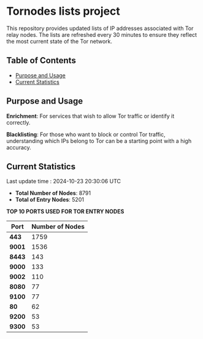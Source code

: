 # Tornodes lists project

This repository provides updated lists of IP addresses associated with Tor relay nodes. The lists are refreshed every 30 minutes to ensure they reflect the most current state of the Tor network.

## Table of Contents

- [Purpose and Usage](#purpose-and-usage)
- [Current Statistics](#current-statistics)


## Purpose and Usage

**Enrichment**: For services that wish to allow Tor traffic or identify it correctly.

**Blacklisting**: For those who want to block or control Tor traffic, understanding which IPs belong to Tor can be a starting point with a high accuracy.

## Current Statistics

Last update time : 2024-10-23 20:30:06 UTC

- **Total Number of Nodes**: 8791
- **Total of Entry Nodes**: 5201

**TOP 10 PORTS USED FOR TOR ENTRY NODES**

| **Port** | **Number of Nodes** |
|------|-----------------|
| **443**   | 1759  |
| **9001**   | 1536  |
| **8443**   | 143  |
| **9000**   | 133  |
| **9002**   | 110  |
| **8080**   | 77  |
| **9100**   | 77  |
| **80**   | 62  |
| **9200**   | 53  |
| **9300**   | 53  |

